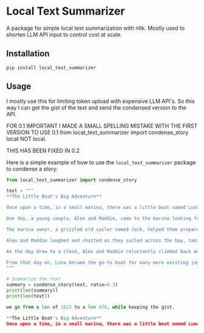 # Local Text Summarizer

A package for simple local text summarization with nltk. Mostly used to shorten LLM API input to control cost at scale.


## Installation

```
pip install local_text_summarizer
```


## Usage

I mostly use this for limiting token upload with expensive LLM API's. So this way I can get the gist of the text and send the condensed version to the API. 

FOR 0.1
IMPORTANT I MADE A SMALL SPELLING MISTAKE WITH THE FIRST VERSION 
TO USE 0.1
from locat_text_summarizer import condense_story
locat NOT local.

THIS HAS BEEN FIXED IN 0.2

Here is a simple example of how to use the `local_text_summarizer` package to condense a story:

```python
from local_text_summarizer import condense_story

text = """
**The Little Boat's Big Adventure**

Once upon a time, in a small marina, there was a little boat named Luna. Luna was a sturdy sailboat with a white hull and a bright blue sail. She had been sitting in the marina for a while, waiting for her next adventure.

One day, a young couple, Alex and Maddie, came to the marina looking for a boat to rent. They had always dreamed of sailing around the world, but for now, they were just looking for a day trip. As they walked down the dock, they noticed Luna, and their eyes lit up. "She's perfect!" Alex exclaimed. Maddie nodded in agreement. "Let's take her out!"

The marina owner, a grizzled old sailor named Jack, helped them prepare Luna for the trip. He showed them the ropes, literally, and gave them a quick sailing lesson. As they set off into the open water, Luna felt the wind in her sail and the sun on her deck. She was finally free!

Alex and Maddie laughed and chatted as they sailed across the bay, taking in the sights and sounds of the ocean. As they approached a small island, they decided to drop anchor and explore. Luna bobbed gently in the water as they swam ashore and discovered a hidden cove, teeming with sea life.

As the day drew to a close, Alex and Maddie reluctantly climbed back on board. As they sailed back to the marina, Luna felt grateful for the adventure she had shared with the young couple. She knew she would always be ready for the next big adventure that came her way.

From that day on, Luna became the go-to boat for many more exciting journeys, and her legend grew as the little boat with a big heart and a love for the open sea.
"""

# Summarize the text
summary = condense_story(text, ratio=0.3)
print(len(summary))
print(len(text))

we go from a len of 1622 to a len 678, while keeping the gist. 

**The Little Boat's Big Adventure**
Once upon a time, in a small marina, there was a little boat named Luna. One day, a young couple, Alex and Maddie, came to the marina looking for a boat to rent.



